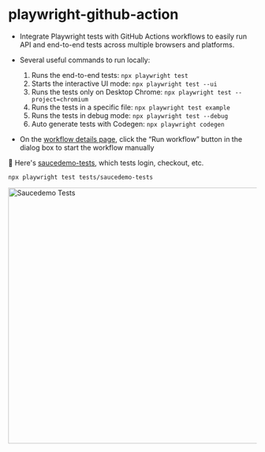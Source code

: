 # playwright-github-action
- Integrate Playwright tests with GitHub Actions workflows to easily run API and end-to-end tests across multiple browsers and platforms.
- Several useful commands to run locally:
  1) Runs the end-to-end tests: `npx playwright test`
  2) Starts the interactive UI mode: `npx playwright test --ui`
  3) Runs the tests only on Desktop Chrome: `npx playwright test --project=chromium`
  4) Runs the tests in a specific file: `npx playwright test example`
  5) Runs the tests in debug mode: `npx playwright test --debug`
  6) Auto generate tests with Codegen: `npx playwright codegen`
 
- On the [workflow details page](https://github.com/EmeraldCHEN/playwright-github-action/actions/workflows/playwright.yml?query=branch%3Amain+event%3Aworkflow_dispatch+actor%3AEmeraldCHEN), click the “Run workflow” button in the dialog box to start the workflow manually

📗 Here's <a href="https://github.com/EmeraldCHEN/playwright-github-action/blob/main/tests/saucedemo-tests" target="_blank">saucedemo-tests</a>, which tests login, checkout, etc.

```
npx playwright test tests/saucedemo-tests
```
<img src="https://seleniumbase.github.io/cdn/gif/fast_swag_2.gif" alt="Saucedemo Tests" title="Saucedemo Tests" width="520" />   